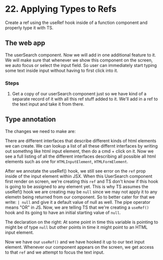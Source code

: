 # 22. Applying Types to Refs

Create a ref using the useRef hook inside of a function component and properly type it with TS.

## The web app
The userSearch component. Now we will add in one additional feature to it. We will make sure that whenever we show this component on the screen, we auto focus or select the input field. So user can immediately start typing some text inside input without having to first click into it. 

### Steps
1. Get a copy of our userSearch component just so we have kind of a separate record of it with all this ref stuff added to it. We'll add in a ref to the text input and take it from there. 

## Type annotation
The changes we need to make are:

There are different interfaces that describe different kinds of html elements we can create. We can lookup a list of all these differnt interfaces by writing out somethng like html input element, then do a cmd + click on it. Now we see a full listing of all the different interfaces describing all possible all html elements such as one for `HTMLInputElement`, `HTMLFormElement`.

After we annotate the useRef() hook, we still see error on the `ref` prop inside of the input element within JSX. When this UserSearch component first render on screen, we're creating this `ref` and TS don't know if this hook is going to be assigned to any element yet. This is why TS assumes the useRef() hook we are creating may be `null` since we may not apply it to any elemetn being returned from our component. So to better cater for that we write: `| null` and give it a default value of null as well. The pipe operator means "OR" in JS. Now, we are telling TS that we're creating a `useRef()` hook and its going to have an initial starting value of `null`. 

The declaration on the right:
At some point in time this variable is pointing to might be of type `null` but other points in time it might point to an HTML input element.

Now we have our `useRef()` and we have hooked it up to our text input element.  Whenever our component appears on the screen, we get access to that `ref` and we attempt to focus the text input.